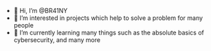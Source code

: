 - 👋 Hi, I’m @BR41NY
- 👀 I’m interested in projects which help to solve a problem for many people
- 🌱 I’m currently learning many things such as the absolute basics of cybersecurity, and many more

